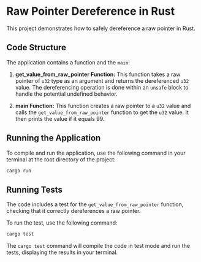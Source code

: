 # Raw Pointer Dereference in Rust

This project demonstrates how to safely dereference a raw pointer in Rust.

## Code Structure

The application contains a function and the `main`:

1. **get_value_from_raw_pointer Function:** This function takes a raw pointer of `u32` type as an argument and returns the dereferenced `u32` value. The dereferencing operation is done within an `unsafe` block to handle the potential undefined behavior.

2. **main Function:** This function creates a raw pointer to a `u32` value and calls the `get_value_from_raw_pointer` function to get the `u32` value. It then prints the value if it equals 99.

## Running the Application

To compile and run the application, use the following command in your terminal at the root directory of the project:

```bash
cargo run
```

## Running Tests

The code includes a test for the `get_value_from_raw_pointer` function, checking that it correctly dereferences a raw pointer.

To run the test, use the following command:

```bash
cargo test
```

The `cargo test` command will compile the code in test mode and run the tests, displaying the results in your terminal.
